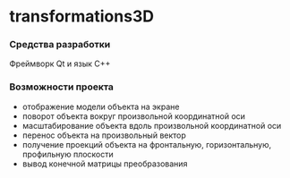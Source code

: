 # transformations3D
### Средства разработки
Фреймворк Qt и язык C++
### Возможности проекта
* отображение модели объекта на экране
* поворот объекта вокруг произвольной координатной оси
* масштабирование объекта вдоль произвольной координатной оси
* перенос объекта на произвольный вектор
* получение проекций объекта на фронтальную, горизонтальную, профильную плоскости
* вывод конечной матрицы преобразования